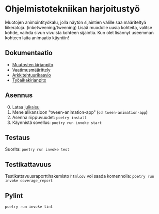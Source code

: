 # Ohjelmistotekniikan harjoitustyö
Muotojen animointityökalu, jolla näytön sijaintien välille saa määriteltyä liikeratoja. (inbetweening/tweening) Lisää muodolle uusia kohteita, valitse kohde, vaihda sivun vivuista kohteen sijaintia. Kun olet lisännyt useemman kohteen laita animaatio käyntiin!



## Dokumentaatio
* [Muutosten kirjanpito](tween-animation-app/dokumentaatio/changelog.md)
* [Vaatimusmäärittely](tween-animation-app/dokumentaatio/vaatimusmäärittely.md)
* [Arkkitehtuurikaavio](tween-animation-app/dokumentaatio/arkkitehtuuri.md)
* [Työaikakirjanpito](tween-animation-app/dokumentaatio/työaikakirjanpito.txt)

## Asennus
0. Lataa [julkaisu](https://github.com/Peikkohi/tween-animation-app/releases/tag/viikko5)
1. Mene alikansioon "tween-animation-app" (`cd tween-animation-app`)
2. Asenna riippuvuudet: `poetry install`
3. Käynnistä sovellus: `poetry run invoke start`

## Testaus
Suorita: `poetry run invoke test`

## Testikattavuus
Testikattavuusraporttihakemisto `htmlcov` voi saada komennolla:
`poetry run invoke coverage_report`

## Pylint
`poetry run invoke lint`
